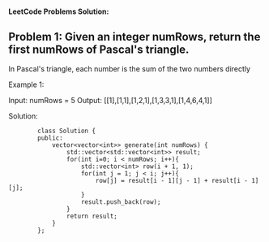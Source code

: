 #### LeetCode Problems Solution:

## Problem 1: Given an integer numRows, return the first numRows of Pascal's triangle.
      
   In Pascal's triangle, each number is the sum of the two numbers directly
      
       
   Example 1:
      
   Input: numRows = 5
    Output: [[1],[1,1],[1,2,1],[1,3,3,1],[1,4,6,4,1]]

Solution: 
            
            class Solution {
            public:
                vector<vector<int>> generate(int numRows) {
                    std::vector<std::vector<int>> result;
                    for(int i=0; i < numRows; i++){
                        std::vector<int> row(i + 1, 1);
                        for(int j = 1; j < i; j++){
                            row[j] = result[i - 1][j - 1] + result[i - 1][j];
                        }
                        result.push_back(row);
                    }
                    return result;
                }
            };

